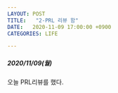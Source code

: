 ```yaml
---
LAYOUT: POST
TITLE:   "2-PRL 리뷰 함"
DATE:   2020-11-09 17:00:00 +0900
CATEGORIES: LIFE

---
```




#####  2020/11/09(월)


오늘 PRL리뷰를 했다.



